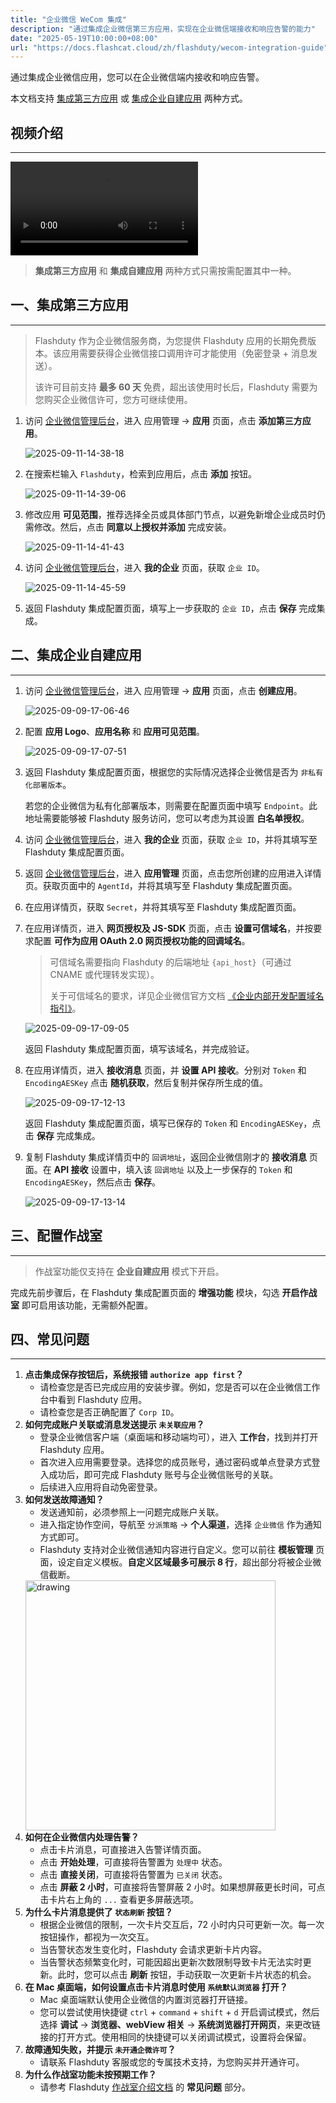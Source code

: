 ```yaml
---
title: "企业微信 WeCom 集成"
description: "通过集成企业微信第三方应用，实现在企业微信端接收和响应告警的能力"
date: "2025-05-19T10:00:00+08:00"
url: "https://docs.flashcat.cloud/zh/flashduty/wecom-integration-guide"
---
```


通过集成企业微信应用，您可以在企业微信端内接收和响应告警。

本文档支持 [集成第三方应用](#third-party) 或 [集成企业自建应用](#self) 两种方式。

<div class="hide">

## 视频介绍

---

<Video src="https://download.flashcat.cloud/flashduty/video/wechat.mp4"></Video>

</div>

> **集成第三方应用** 和 **集成自建应用** 两种方式只需按需配置其中一种。

<span id="third-party"></span>

## 一、集成第三方应用

---

> Flashduty 作为企业微信服务商，为您提供 Flashduty 应用的长期免费版本。该应用需要获得企业微信接口调用许可才能使用（免密登录 + 消息发送）。
>
> 该许可目前支持 **最多 60 天** 免费，超出该使用时长后，Flashduty 需要为您购买企业微信许可，您方可继续使用。

1. 访问 [企业微信管理后台](https://work.weixin.qq.com/wework_admin/frame#apps)，进入 应用管理 → **应用** 页面，点击 **添加第三方应用**。

   ![2025-09-11-14-38-18](https://docs-cdn.flashcat.cloud/images/png/c02371e3e2e63ed54687127e9d1e5130.png)

2. 在搜索栏输入 `Flashduty`，检索到应用后，点击 **添加** 按钮。

   ![2025-09-11-14-39-06](https://docs-cdn.flashcat.cloud/images/png/6e476fa462d64e4b2fca9350aec3163f.png)

3. 修改应用 **可见范围**，推荐选择全员或具体部门节点，以避免新增企业成员时仍需修改。然后，点击 **同意以上授权并添加** 完成安装。

   ![2025-09-11-14-41-43](https://docs-cdn.flashcat.cloud/images/png/4b4d8bfbf7d97e3bcbd4ace800ff4390.png)

4. 访问 [企业微信管理后台](https://work.weixin.qq.com/wework_admin/frame#apps)，进入 **我的企业** 页面，获取 `企业 ID`。

   ![2025-09-11-14-45-59](https://docs-cdn.flashcat.cloud/images/png/cc887d8f20433c0427c15ef4f377578c.png)

5. 返回 Flashduty 集成配置页面，填写上一步获取的 `企业 ID`，点击 **保存** 完成集成。

<span id="self"></span>

## 二、集成企业自建应用

---

1. 访问 [企业微信管理后台](https://work.weixin.qq.com/wework_admin/frame#apps)，进入 应用管理 → **应用** 页面，点击 **创建应用**。

   ![2025-09-09-17-06-46](https://docs-cdn.flashcat.cloud/images/png/06dc41d1f832619fce3e7c87fba03ced.png)

2. 配置 **应用 Logo**、**应用名称** 和 **应用可见范围**。

   ![2025-09-09-17-07-51](https://docs-cdn.flashcat.cloud/images/png/18cc9e9e35da7a71da70ca656d5d9814.png)

3. 返回 Flashduty 集成配置页面，根据您的实际情况选择企业微信是否为 `非私有化部署版本`。

   若您的企业微信为私有化部署版本，则需要在配置页面中填写 `Endpoint`。此地址需要能够被 Flashduty 服务访问，您可以考虑为其设置 **白名单授权**。

4. 访问 [企业微信管理后台](https://work.weixin.qq.com/wework_admin/frame#apps)，进入 **我的企业** 页面，获取 `企业 ID`，并将其填写至 Flashduty 集成配置页面。

5. 返回 [企业微信管理后台](https://work.weixin.qq.com/wework_admin/frame#apps)，进入 **应用管理** 页面，点击您所创建的应用进入详情页。获取页面中的 `AgentId`，并将其填写至 Flashduty 集成配置页面。

6. 在应用详情页，获取 `Secret`，并将其填写至 Flashduty 集成配置页面。

7. 在应用详情页，进入 **网页授权及 JS-SDK** 页面，点击 **设置可信域名**，并按要求配置 **可作为应用 OAuth 2.0 网页授权功能的回调域名**。

   > 可信域名需要指向 Flashduty 的后端地址 `{api_host}`（可通过 CNAME 或代理转发实现）。
   >
   > 关于可信域名的要求，详见企业微信官方文档 [《企业内部开发配置域名指引》](https://open.work.weixin.qq.com/wwopen/common/readDocument/40754)。

   ![2025-09-09-17-09-05](https://docs-cdn.flashcat.cloud/images/png/d8f2d78c310330d2b27cd0f744e5733c.png)

   返回 Flashduty 集成配置页面，填写该域名，并完成验证。

8. 在应用详情页，进入 **接收消息** 页面，并 **设置 API 接收**。分别对 `Token` 和 `EncodingAESKey` 点击 **随机获取**，然后复制并保存所生成的值。

   ![2025-09-09-17-12-13](https://docs-cdn.flashcat.cloud/images/png/b689fe99780788309b327ffb5faee50b.png)

   返回 Flashduty 集成配置页面，填写已保存的 `Token` 和 `EncodingAESKey`，点击 **保存** 完成集成。

9. 复制 Flashduty 集成详情页中的 `回调地址`，返回企业微信刚才的 **接收消息** 页面。在 **API 接收** 设置中，填入该 `回调地址` 以及上一步保存的 `Token` 和 `EncodingAESKey`，然后点击 **保存**。

   ![2025-09-09-17-13-14](https://docs-cdn.flashcat.cloud/images/png/c3534c0afd8c5b868c943162acd2b6a8.png)

## 三、配置作战室

---

> 作战室功能仅支持在 **企业自建应用** 模式下开启。

完成先前步骤后，在 Flashduty 集成配置页面的 **增强功能** 模块，勾选 **开启作战室** 即可启用该功能，无需额外配置。

## 四、常见问题

---

1. **点击集成保存按钮后，系统报错 `authorize app first`？**
   - 请检查您是否已完成应用的安装步骤。例如，您是否可以在企业微信工作台中看到 Flashduty 应用。
   - 请检查您是否正确配置了 `Corp ID`。
2. **如何完成账户关联或消息发送提示 `未关联应用`？**
   - 登录企业微信客户端（桌面端和移动端均可），进入 **工作台**，找到并打开 Flashduty 应用。
   - 首次进入应用需要登录。选择您的成员账号，通过密码或单点登录方式登入成功后，即可完成 Flashduty 账号与企业微信账号的关联。
   - 后续进入应用将自动免密登录。
3. **如何发送故障通知？**
   - 发送通知前，必须参照上一问题完成账户关联。
   - 进入指定协作空间，导航至 `分派策略` → **个人渠道**，选择 `企业微信` 作为通知方式即可。
   - Flashduty 支持对企业微信通知内容进行自定义。您可以前往 **模板管理** 页面，设定自定义模板。**自定义区域最多可展示 8 行**，超出部分将被企业微信截断。
   <img src="https://download.flashcat.cloud/wecom-app-message.png" alt="drawing" width="400"/>
4. **如何在企业微信内处理告警？**
   - 点击卡片消息，可直接进入告警详情页面。
   - 点击 **开始处理**，可直接将告警置为 `处理中` 状态。
   - 点击 **直接关闭**，可直接将告警置为 `已关闭` 状态。
   - 点击 **屏蔽 2 小时**，可直接将告警屏蔽 2 小时。如果想屏蔽更长时间，可点击卡片右上角的 `...` 查看更多屏蔽选项。
5. **为什么卡片消息提供了 `状态刷新` 按钮？**
   - 根据企业微信的限制，一次卡片交互后，72 小时内只可更新一次。每一次按钮操作，都视为一次交互。
   - 当告警状态发生变化时，Flashduty 会请求更新卡片内容。
   - 当告警状态频繁变化时，可能因超出更新次数限制导致卡片无法实时更新。此时，您可以点击 **刷新** 按钮，手动获取一次更新卡片状态的机会。
6. **在 Mac 桌面端，如何设置点击卡片消息时使用 `系统默认浏览器` 打开？**
   - Mac 桌面端默认使用企业微信的内置浏览器打开链接。
   - 您可以尝试使用快捷键 `ctrl` + `command` + `shift` + `d` 开启调试模式，然后选择 **调试** → **浏览器、webView 相关** → **系统浏览器打开网页**，来更改链接的打开方式。使用相同的快捷键可以关闭调试模式，设置将会保留。
7. **故障通知失败，并提示 `未开通企微许可`？**
   - 请联系 Flashduty 客服或您的专属技术支持，为您购买并开通许可。
8. **为什么作战室功能未按预期工作？**
   - 请参考 Flashduty [作战室介绍文档](https://docs.flashcat.cloud/zh/flashduty/war-room) 的 **常见问题** 部分。
